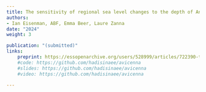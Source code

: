 ```yaml
---
title: The sensitivity of regional sea level changes to the depth of Antarctic meltwater fluxes
authors: 
- Ian Eisenman, ABF, Emma Beer, Laure Zanna
date: "2024"
weight: 3

publication: "(submitted)"
links:
    preprint: https://essopenarchive.org/users/528999/articles/722390-the-sensitivity-of-regional-sea-level-changes-to-the-depth-of-antarctic-meltwater-fluxes
    #code: https://github.com/hadisinaee/avicenna
    #slides: https://github.com/hadisinaee/avicenna
    #video: https://github.com/hadisinaee/avicenna

---
```


